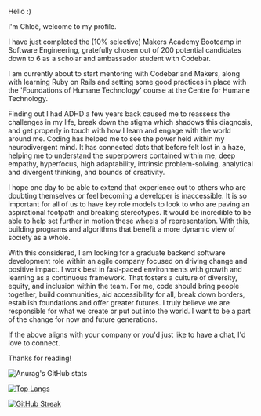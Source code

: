 Hello :)

I'm Chloë, welcome to my profile.

I have just completed the (10% selective) Makers Academy Bootcamp in Software Engineering, gratefully chosen out of 200 potential candidates down to 6 as a scholar and ambassador student with Codebar. 

I am currently about to start mentoring with Codebar and Makers, along with learning Ruby on Rails and setting some good practices in place with the 'Foundations of Humane Technology' course at the Centre for Humane Technology.

Finding out I had ADHD a few years back caused me to reassess the challenges in my life, break down the stigma which shadows this diagnosis, and get properly in touch with how I learn and engage with the world around me. Coding has helped me to see the power held within my neurodivergent mind. It has connected dots that before felt lost in a haze, helping me to understand the superpowers contained within me; deep empathy, hyperfocus, high adaptability, intrinsic problem-solving, analytical and divergent thinking, and bounds of creativity. 

I hope one day to be able to extend that experience out to others who are doubting themselves or feel becoming a developer is inaccessible. It is so important for all of us to have key role models to look to who are paving an aspirational footpath and breaking stereotypes. It would be incredible to be able to help set further in motion these wheels of representation. With this, building programs and algorithms that benefit a more dynamic view of society as a whole. 

With this considered, I am looking for a graduate backend software development role within an agile company focused on driving change and positive impact. I work best in fast-paced environments with growth and learning as a continuous framework. That fosters a culture of diversity, equity, and inclusion within the team. For me, code should bring people together, build communities, aid accessibility for all, break down borders, establish foundations and offer greater futures. I truly believe we are responsible for what we create or put out into the world. I want to be a part of the change for now and future generations.

If the above aligns with your company or you'd just like to have a chat, I'd love to connect.

Thanks for reading!

![Anurag's GitHub stats](https://github-readme-stats.vercel.app/api?username=chloeem&show_icons=true&theme=merko)

[![Top Langs](https://github-readme-stats.vercel.app/api/top-langs/?username=chloeem&layout=compact&theme=merko&text_color=#FFFFFF)](https://github.com/anuraghazra/github-readme-stats)

[![GitHub Streak](http://github-readme-streak-stats.herokuapp.com?user=Chloeem&theme=merko&date_format=j%20M%5B%20Y%5D&text_color=#FFFFFF)](https://git.io/streak-stats)

